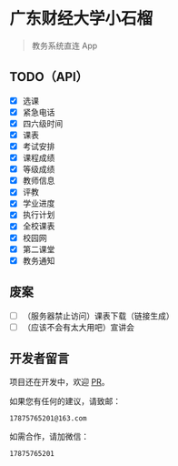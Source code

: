 # 广东财经大学小石榴

> 教务系统直连 App

## TODO（API）
- [x] 选课
- [x] 紧急电话
- [x] 四六级时间
- [x] 课表
- [x] 考试安排
- [x] 课程成绩
- [x] 等级成绩
- [x] 教师信息
- [x] 评教
- [x] 学业进度
- [x] 执行计划
- [x] 全校课表
- [x] 校园网
- [x] 第二课堂
- [x] 教务通知

## 废案
- [ ] （服务器禁止访问）课表下载（链接生成）
- [ ] （应该不会有太大用吧）宣讲会

## 开发者留言
项目还在开发中，欢迎 [PR](https://github.com/Kiteio/Punica/pulls)。

如果您有任何的建议，请致邮：
```
17875765201@163.com
```

如需合作，请加微信：
```
17875765201
```